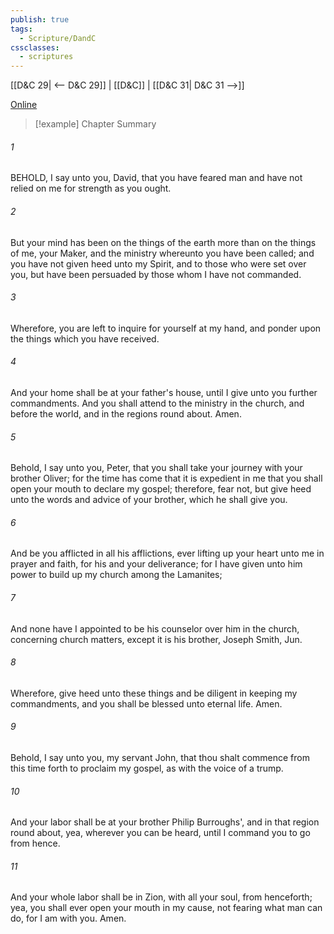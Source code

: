 ```yaml
---
publish: true
tags:
  - Scripture/DandC
cssclasses:
  - scriptures
---
```

[[D&C 29| <-- D&C 29]] | [[D&C]] | [[D&C 31| D&C 31 -->]]

[Online](https://churchofjesuschrist.org/study/scriptures/dc-testament/dc/30?lang=eng)

>[!example] Chapter Summary
>
###### 1
BEHOLD, I say unto you, David, that you have feared man and have not relied on me for strength as you ought.
###### 2
But your mind has been on the things of the earth more than on the things of me, your Maker, and the ministry whereunto you have been called; and you have not given heed unto my Spirit, and to those who were set over you, but have been persuaded by those whom I have not commanded.
###### 3
Wherefore, you are left to inquire for yourself at my hand, and ponder upon the things which you have received.
###### 4
And your home shall be at your father's house, until I give unto you further commandments. And you shall attend to the ministry in the church, and before the world, and in the regions round about. Amen.
###### 5
Behold, I say unto you, Peter, that you shall take your journey with your brother Oliver; for the time has come that it is expedient in me that you shall open your mouth to declare my gospel; therefore, fear not, but give heed unto the words and advice of your brother, which he shall give you.
###### 6
And be you afflicted in all his afflictions, ever lifting up your heart unto me in prayer and faith, for his and your deliverance; for I have given unto him power to build up my church among the Lamanites;
###### 7
And none have I appointed to be his counselor over him in the church, concerning church matters, except it is his brother, Joseph Smith, Jun.
###### 8
Wherefore, give heed unto these things and be diligent in keeping my commandments, and you shall be blessed unto eternal life. Amen.
###### 9
Behold, I say unto you, my servant John, that thou shalt commence from this time forth to proclaim my gospel, as with the voice of a trump.
###### 10
And your labor shall be at your brother Philip Burroughs', and in that region round about, yea, wherever you can be heard, until I command you to go from hence.
###### 11
And your whole labor shall be in Zion, with all your soul, from henceforth; yea, you shall ever open your mouth in my cause, not fearing what man can do, for I am with you. Amen.




